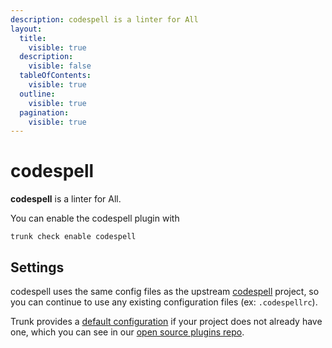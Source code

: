 ```yaml
---
description: codespell is a linter for All
layout:
  title:
    visible: true
  description:
    visible: false
  tableOfContents:
    visible: true
  outline:
    visible: true
  pagination:
    visible: true
---
```


# codespell

**codespell** is a linter for All.

You can enable the codespell plugin with

```shell
trunk check enable codespell
```

## Settings


codespell uses the same config files as the
upstream [codespell](https://github.com/codespell-project/codespell#readme) project, so you can continue to use any
existing configuration files (ex: `.codespellrc`).
    

Trunk provides a [default configuration](https://github.com/trunk-io/plugins/tree/main/linters/codespell) if your project does not already have one,
which you can see in our [open source plugins repo](https://github.com/trunk-io/plugins/tree/main).
